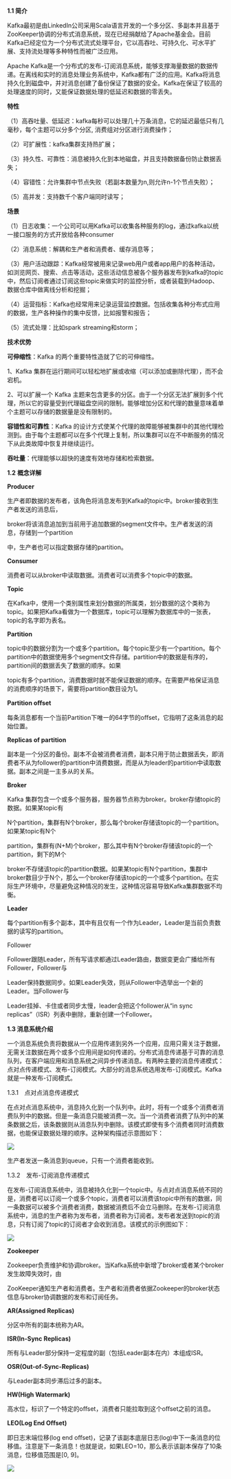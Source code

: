 
**1.1 简介**

Kafka最初是由LinkedIn公司采用Scala语言开发的一个多分区、多副本并且基于ZooKeeper协调的分布式消息系统，现在已经捐献给了Apache基金会。目前Kafka已经定位为一个分布式流式处理平台，它以高吞吐、可持久化、可水平扩展、支持流处理等多种特性而被广泛应用。

Apache Kafka是一个分布式的发布-订阅消息系统，能够支撑海量数据的数据传递。在离线和实时的消息处理业务系统中，Kafka都有广泛的应用。Kafka将消息持久化到磁盘中，并对消息创建了备份保证了数据的安全。Kafka在保证了较高的处理速度的同时，又能保证数据处理的低延迟和数据的零丢失。

**特性**

（1）高吞吐量、低延迟：kafka每秒可以处理几十万条消息，它的延迟最低只有几毫秒，每个主题可以分多个分区, 消费组对分区进行消费操作；

（2）可扩展性：kafka集群支持热扩展；

（3）持久性、可靠性：消息被持久化到本地磁盘，并且支持数据备份防止数据丢失；

（4）容错性：允许集群中节点失败（若副本数量为n,则允许n-1个节点失败）；

（5）高并发：支持数千个客户端同时读写；

**场景**

（1）日志收集：一个公司可以用Kafka可以收集各种服务的log，通过kafka以统一接口服务的方式开放给各种consumer

（2）消息系统：解耦和生产者和消费者、缓存消息等；

（3）用户活动跟踪：Kafka经常被用来记录web用户或者app用户的各种活动，如浏览网页、搜索、点击等活动，这些活动信息被各个服务器发布到kafka的topic中，然后订阅者通过订阅这些topic来做实时的监控分析，或者装载到Hadoop、数据仓库中做离线分析和挖掘；

（4）运营指标：Kafka也经常用来记录运营监控数据。包括收集各种分布式应用的数据，生产各种操作的集中反馈，比如报警和报告；

（5）流式处理：比如spark   streaming和storm；

**技术优势**

**可伸缩性**：Kafka   的两个重要特性造就了它的可伸缩性。

1、Kafka     集群在运行期间可以轻松地扩展或收缩（可以添加或删除代理），而不会宕机。

2、可以扩展一个 Kafka 主题来包含更多的分区。由于一个分区无法扩展到多个代理，所以它的容量受到代理磁盘空间的限制。能够增加分区和代理的数量意味着单个主题可以存储的数据量是没有限制的。

**容错性和可靠性**：Kafka 的设计方式使某个代理的故障能够被集群中的其他代理检测到。由于每个主题都可以在多个代理上复制，所以集群可以在不中断服务的情况下从此类故障中恢复并继续运行。

**吞吐量**：代理能够以超快的速度有效地存储和检索数据。

**1.2** **概念详解** 

**Producer**

生产者即数据的发布者，该角色将消息发布到Kafka的topic中。broker接收到生产者发送的消息后，

broker将该消息追加到当前用于追加数据的segment文件中。生产者发送的消息，存储到一个partition

中，生产者也可以指定数据存储的partition。

**Consumer**

消费者可以从broker中读取数据。消费者可以消费多个topic中的数据。

**Topic**

在Kafka中，使用一个类别属性来划分数据的所属类，划分数据的这个类称为topic。如果把Kafka看做为一个数据库，topic可以理解为数据库中的一张表，topic的名字即为表名。

**Partition**

topic中的数据分割为一个或多个partition。每个topic至少有一个partition。每个partition中的数据使用多个segment文件存储。partition中的数据是有序的，partition间的数据丢失了数据的顺序。如果

topic有多个partition，消费数据时就不能保证数据的顺序。在需要严格保证消息的消费顺序的场景下，需要将partition数目设为1。

**Partition oﬀset**

每条消息都有一个当前Partition下唯一的64字节的oﬀset，它指明了这条消息的起始位置。

**Replicas of partition**

副本是一个分区的备份。副本不会被消费者消费，副本只用于防止数据丢失，即消费者不从为follower的partition中消费数据，而是从为leader的partition中读取数据。副本之间是一主多从的关系。

**Broker**

Kafka     集群包含一个或多个服务器，服务器节点称为broker。broker存储topic的数据。如果某topic有

N个partition，集群有N个broker，那么每个broker存储该topic的一个partition。如果某topic有N个

partition，集群有(N+M)个broker，那么其中有N个broker存储该topic的一个partition，剩下的M个

broker不存储该topic的partition数据。如果某topic有N个partition，集群中broker数目少于N个，那么一个broker存储该topic的一个或多个partition。在实际生产环境中，尽量避免这种情况的发生，这种情况容易导致Kafka集群数据不均衡。

**Leader**

每个partition有多个副本，其中有且仅有一个作为Leader，Leader是当前负责数据的读写的partition。             

Follower

Follower跟随Leader，所有写请求都通过Leader路由，数据变更会广播给所有Follower，Follower与

Leader保持数据同步。如果Leader失效，则从Follower中选举出一个新的Leader。当Follower与

Leader挂掉、卡住或者同步太慢，leader会把这个follower从“in sync replicas”（ISR）列表中删除，重新创建一个Follower。

**1.3 消息系统介绍**

一个消息系统负责将数据从一个应用传递到另外一个应用，应用只需关注于数据，无需关注数据在两个或多个应用间是如何传递的。分布式消息传递基于可靠的消息队列，在客户端应用和消息系统之间异步传递消息。有两种主要的消息传递模式：点对点传递模式、发布-订阅模式。大部分的消息系统选用发布-订阅模式。Kafka就是一种发布-订阅模式。

1.3.1　点对点消息传递模式

在点对点消息系统中，消息持久化到一个队列中。此时，将有一个或多个消费者消费队列中的数据。但是一条消息只能被消费一次。当一个消费者消费了队列中的某条数据之后，该条数据则从消息队列中删除。该模式即使有多个消费者同时消费数据，也能保证数据处理的顺序。这种架构描述示意图如下：

![](/../img/p-to-c.png)

生产者发送一条消息到queue，只有一个消费者能收到。

1.3.2　发布-订阅消息传递模式

在发布-订阅消息系统中，消息被持久化到一个topic中。与点对点消息系统不同的是，消费者可以订阅一个或多个topic，消费者可以消费该topic中所有的数据，同一条数据可以被多个消费者消费，数据被消费后不会立马删除。在发布-订阅消息系统中，消息的生产者称为发布者，消费者称为订阅者。发布者发送到topic的消息，只有订阅了topic的订阅者才会收到消息。该模式的示例图如下：

![](/../img/p-to-c2.png)

**Zookeeper**

Zookeeper负责维护和协调broker。当Kafka系统中新增了broker或者某个broker发生故障失效时，由

ZooKeeper通知生产者和消费者。生产者和消费者依据Zookeeper的broker状态信息与broker协调数据的发布和订阅任务。

**AR(Assigned Replicas)**

分区中所有的副本统称为AR。

**ISR(In-Sync Replicas)**

所有与Leader部分保持一定程度的副（包括Leader副本在内）本组成ISR。

**OSR(Out-of-Sync-Replicas)**

与Leader副本同步滞后过多的副本。

**HW(High Watermark)**

高水位，标识了一个特定的oﬀset，消费者只能拉取到这个oﬀset之前的消息。

**LEO(Log End Oﬀset)**

即日志末端位移(log end oﬀset)，记录了该副本底层日志(log)中下一条消息的位移值。注意是下一条消息！也就是说，如果LEO=10，那么表示该副本保存了10条消息，位移值范围是[0, 9]。

![](/../assets/move-1663418941863.png)
